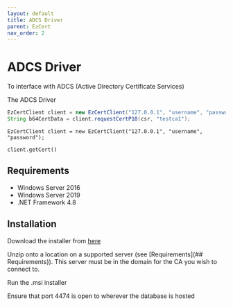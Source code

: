 ```yaml
---
layout: default
title: ADCS Driver
parent: EzCert
nav_order: 2
---
```

# ADCS Driver

To interface with ADCS (Active Directory Certificate Services) 

The ADCS Driver 



```java
EzCertClient client = new EzCertClient("127.0.0.1", "username", "password");
String b64CertData = client.requestCertP10(csr, "testca1");

```



`EzCertClient client = new EzCertClient("127.0.0.1", "username", "password");`

`client.getCert()`





## Requirements

- Windows Server 2016
- Windows Server 2019
- .NET Framework 4.8





## Installation

Download the installer from [here](https://www.krestfield.com) 

Unzip onto a location on a supported server (see [Requirements](## Requirements)).  This server must be in the domain for the CA you wish to connect to.  

Run the .msi installer

Ensure that port 4474 is open to wherever the database is hosted



